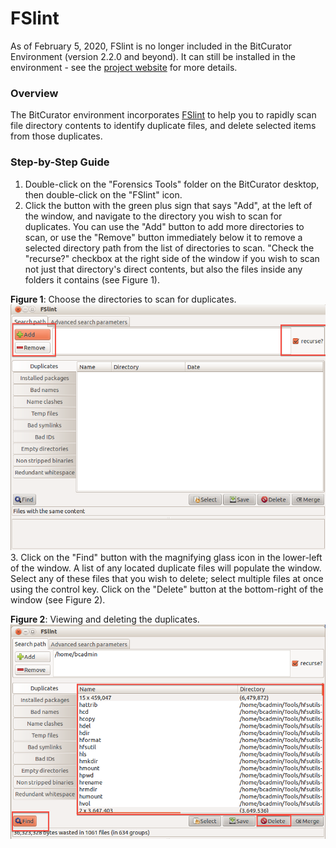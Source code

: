 FSlint
======





As of February 5, 2020, FSlint is no longer included in the BitCurator Environment (version 2.2.0 and beyond). It can still be installed in the environment - see the [project website](http://www.pixelbeat.org/fslint/) for more details.

### Overview

The BitCurator environment incorporates [FSlint](http://www.pixelbeat.org/fslint/) to help you to rapidly scan file directory contents to identify duplicate files, and delete selected items from those duplicates.

### Step-by-Step Guide

1. Double-click on the "Forensics Tools" folder on the BitCurator desktop, then double-click on the "FSlint" icon.
2. Click the button with the green plus sign that says "Add", at the left of the window, and navigate to the directory you wish to scan for duplicates. You can use the "Add" button to add more directories to scan, or use the "Remove" button immediately below it to remove a selected directory path from the list of directories to scan. "Check the "recurse?" checkbox at the right side of the window if you wish to scan not just that directory's direct contents, but also the files inside any folders it contains (see Figure 1).  
  
**Figure 1**: Choose the directories to scan for duplicates.  
![duplicate1.png](attachments/duplicate1.png)
3. Click on the "Find" button with the magnifying glass icon in the lower-left of the window. A list of any located duplicate files will populate the window. Select any of these files that you wish to delete; select multiple files at once using the control key. Click on the "Delete" button at the bottom-right of the window (see Figure 2).  
  
**Figure 2**: Viewing and deleting the duplicates.  
![duplicate2.png](attachments/duplicate2.png)









